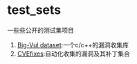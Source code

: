 # test_sets
一些些公开的测试集项目
1. [Big-Vul dataset](https://github.com/ZeoVan/MSR_20_Code_vulnerability_CSV_Dataset):一个c/c++的漏洞收集库
2. [CVEfixes](https://github.com/secureIT-project/CVEfixes):自动化收集的漏洞及其补丁集合
